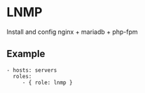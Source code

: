 # LNMP

Install and config nginx + mariadb + php-fpm

## Example

    - hosts: servers
      roles:
         - { role: lnmp }
